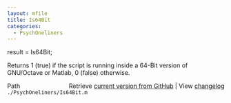 ```yaml
---
layout: mfile
title: Is64Bit
categories:
  - PsychOneliners
---
```


result = Is64Bit;

Returns 1 \(true\) if the script is running inside a 64\-Bit version of
GNU/Octave or Matlab, 0 \(false\) otherwise.



<div class="code_header" style="text-align:right;">
  <span style="float:left;">Path&nbsp;&nbsp;</span> <span class="counter">Retrieve <a href=
  "https://raw.github.com/Psychtoolbox-3/Psychtoolbox-3/beta/./PsychOneliners/Is64Bit.m">current version from GitHub</a> | View <a href=
  "https://github.com/Psychtoolbox-3/Psychtoolbox-3/commits/beta/./PsychOneliners/Is64Bit.m">changelog</a></span>
</div>
<div class="code">
  <code>./PsychOneliners/Is64Bit.m</code>
</div>
